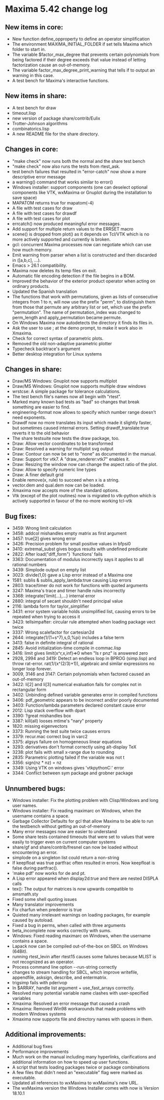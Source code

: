 Maxima 5.42 change log
======================

New items in core:
------------------
 * New function define_opproperty to define an operator simplification
 * The environment MAXIMA_INITIAL_FOLDER if set tells Maxima which
   folder to start in.
 * The variable $factor_max_degree that prevents certain polynomials
   from being factored if their degree exceeds that value instead of
   letting factorization cause an out-of-memory.
 * The variable factor_max_degree_print_warning that tells if to
   output an warning in this case.
 * A test bench for Maxima's interactive functions.

New items in share:
-------------------
 * A test bench for draw
 * timeout.lisp
 * new version of package share/contrib/Eulix
 * Trotter-Johnson algorithms
 * combinatorics.lisp 
 * A new README file for the share directory.

Changes in core:
----------------
 * "make check" now runs both the normal and the share test bench
 * "make check" now also runs the tests from rtest_ask.
 * test bench failures that resulted in "error-catch" now show a
   more descriptive error message
 * a warning() command that works similar to error()
 * Windows installer: support components (one can deselect optional
   components like VTK, wxMaxima or Gnuplot during the installation to
   save space) 
 * MAPATOM returns true for mapatom(-4)
 * A file with test cases for draw
 * A file with test cases for drawdf
 * A file with test cases for plot
 * errcatch() now produced meaningful error messages.
 * Add support for multiple return values to the ERRSET macro
 * scene() is dropped from plot() as it depends on Tcl/VTK which is no
   more actively supported and currently is broken.
 * gcl: concurrent Maxima processes now can negotiate which can use
   how much memory.
 * Emit warning from parser when a list is constructed and then
   discarded in ([a,b,c], ...).
 * Emacs > 26.1 compatibility.
 * Maxima now deletes its temp files on exit.
 * Automatic file encoding detection if the file begins in a BOM.
 * Improved the behavior of the exterior product operator when acting
   on ordinary products. 
 * Updated the Spanish translation
 * The functions that work with permutations, given as lists of
   consecutive integers from 1 to n, will now use the prefix "perm",
   to distinguish them from those that permute any arbitrary list or
   set, which use the prefix "permutation". The name of
   permutation_index was changed to perm_length and apply_permutation
   became permute. 
 * On Windows Maxima now autodetects the directory it finds its files
   in. 
 * Ask the user to use ; at the demo prompt, to make it work also in
   Xmaxima. 
 * Check for correct syntax of parametric plots.
 * Removed the old non-adaptive parametric plotter
 * Typecheck backtrace's argument
 * Better desktop integration for Linux systems
 
Changes in share:
--------------
 * Draw/MS Windows: Gnuplot now supports multiplot
 * Draw/MS Windows: Gnuplot now supports multiple draw windows
 * wrstcse: A simple package for tolerance calculations.
 * The test bench file's names now all begin with "rtest".
 * Marked many known bad tests as "bad" so changes that break
   something are easier to find.
 * engineering-format now allows to specify which number range doesn't
   need exponents.
 * Drawdf now no more translates its input which made it slightly
   faster, but sometimes caused internal errors. Setting
   drawdf_translate:true reverts it to the old behavior
 * The share testsuite now tests the draw package, too.
 * Draw: Allow vector coordinates to be transformed
 * Draw: Resolved a warning for multiplot svg output
 * Draw: Contour can now be set to "none" as documented in the
   manual. 
 * Draw: Support for vtk7. A "draw_renderer:vtk7" enables it.
 * Draw: Resizing the window now can change the aspect ratio of the
   plot. 
 * Draw: Allow to specify numeric line types
 * Draw: A finer default grid
 * Enable remove(x, rule) to succeed when x is a string.
 * vector.dem and qual.dem now can be loaded.
 * Xmaxima now accepts more of the standard options. 
 * Vtk (except of the plot routines) now is migrated to vtk-python
   which is actively supported in favour of the no-more working
   tcl-vtk
 
Bug fixes:
----------
 * 3459: Wrong limit calculation
 * 3458: addcol mishandles empty matrix as first argument
 * 3457: true[2] gives wrong error
 * 3426: Precision problem for small positive values in bfpsi0
 * 3410: extremal_subst gives bogus results with undefined predicate
 * 2822: After load("diff_form") `functions' fails
 * 3363: Documentation of modulus incorrectly says it applies to all
         rational numbers 
 * 3439: Simplode output on empty list
 * 3023: divide(1,0) gave a Lisp error instead of a Maxima one
 * 1581: sublis & sublis_apply_lambda:true causing Lisp errors
 * 2803: trace/timer do not work for functions with quoted arguments
 * 3247: Maxima's trace and timer handle rules incorrectly
 * 3368: integrate('limit(...),...) internal error
 * 2880: integral of secant shouldn't need principal value
 * 2116: lambda form for taylor_simplifier
 * 3431: error system variable holds unsimplified list, causing errors
         to be repeated when trying to access it
 * 3423: tellsimpafter: circular rule attempted when loading package
         vect twice 
 * 3337: Wrong scalefactor for cartesian2d
 * 2644: integrate(1/(1+s^7),s,0,%pi) includes a false term
 * 3413: false in definite integral of rational
 * 2845: Avoid initialization-time compile in commac.lisp
 * 3416: limit gives limit(x^r,x,inf)=>0 when "Is r pnz" is answered
         zero 
 * 2928, 2994 and 3419: Detect an endless loop in BPROG (simp.lisp)
         and throw rat-error. rat(1/(x^(2/3)+1)), algebraic and
         similar expressions no longer loop forever. 
 * 3009, 3146 and 3147: Certain polynomials when factored caused an
         out-of-memory 
 * 3422: li[2] and li[3] numerical evaluation fails for complex not in
         rectangular form 
 * 3402: Unbinding defined variable generates error in compiled
         functions 
 * 3406: pdf_geometric appears to be incorrect and/or poorly
         documented
 * 3403: Function/lambda parameters declared constant cause error
 * 2012: Lisp stack overflow with dpart
 * 3390: ?great mishandles box
 * 3387: kill(all) looses mtime's "nary" property
 * 1820: missing eigenvectors
 * 3373: Running the test suite twice causes errors
 * 3379: recur.mac correct bug in varc2
 * 3375: algsys failure on homogeneous linear equations
 * 3293: derivatives don't format correctly using alt-display TeX
 * 3238: plot fails with small x-range due to rounding
 * 2835: Parametric plotting failed if the variable was not t
 * 3356: sign(nz * nz) = nz
 * 3349: Using VTK on windows gives 'vtkpythonC:' error 
 * 3344: Conflict between sym package and grobner package 
 
Unnumbered bugs:
----------------
 * Windows installer: Fix the plotting problem with Clisp/Windows and
   long user names. 
 * Windows installer: Fix reading maximarc on Windows, when the
   username contains a space. 
 * Garbage Collector Defaults for gcl that allow Maxima to be able to
   run the testbench without getting an out-of-memory
 * Many error messages now are easier to understand
 * Some share tests contained timeouts that were set to values that
   were easily to trigger even on current computer systems
 * share/gf and share/contrib/fresnel can now be loaded without
   encountering an error.
 * simplode on a singleton list could return a non-string
 * If keepfloat was true partfrac often resulted in errors. Now
   keepfloat is false during partfrac().
 * 'make pdf' now works for de and pt.
 * A Lisp error appeared when display2d:true and there are nested
   DISPLA calls
 * tex(): The output for matrices is now upwards compatible to
   amsmath.sty
 * Fixed some shell quoting issues
 * Many translator improvements
 * Fix charfun when prederror is true
 * Quieted many irrelevant warnings on loading packages, for example
   caused by autoload.
 * Fixed a bug in perms, when called with three arguments
 * beta_incomplete now works correctly with sums.
 * Windows: Fixed reading maximarc on Windows, when the username
   contains a space.
 * Lapack now can be compiled out-of-the-box on SBCL on Windows (64Bit).
 * running rtest_levin after rtest15 causes some failures
   because MLIST is not recognized as an operator.
 * Process command line option --run-string correctly
 * changes to stream handling for SBCL, which improve
   writefile, appendfile, asksign, describe, and entermatrix.
 * trigsimp fails with pderivop
 * In $ARRAY, handle list argument + use_fast_arrays correctly.
 * Resolved many potential variable name clashes with user-specified
   variables
 * Xmaxima: Resolved an error message that caused a crash
 * Xmaxima: Removed Win98 workarounds that made problems with modern
   Windows systems 
 * Xmaxima now supports file and directory names with spaces in them.

Additional improvements:
------------------------
 * Additional bug fixes
 * Performance improvements
 * Much work on the manual including many hyperlinks, clarifications 
   and additional information on how to speed up user functions.
 * A script that tests loading packages twice or package combinations
 * A few files that didn't need an "executable" flag were marked
   as executable.
 * Updated all references to wxMaxima to wxMaxima's new URL.
 * The wxMaxima version the Windows Installer comes with now is 
   Version 18.10.1
 
